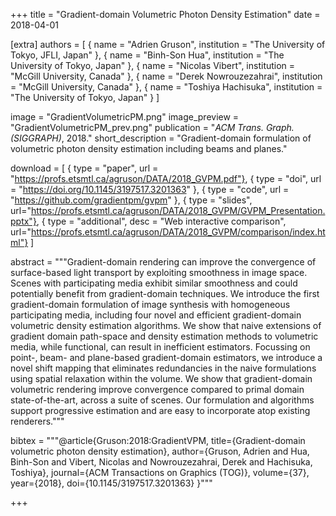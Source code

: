 +++
title = "Gradient-domain Volumetric Photon Density Estimation"
date = 2018-04-01

[extra]
authors = [
    { name = "Adrien Gruson", institution = "The University of Tokyo, JFLI, Japan" },
    { name = "Binh-Son Hua", institution = "The University of Tokyo, Japan" },
    { name = "Nicolas Vibert", institution = "McGill University, Canada" },
    { name = "Derek Nowrouzezahrai", institution = "McGill University, Canada" },
    { name = "Toshiya Hachisuka", institution = "The University of Tokyo, Japan" }
]

image = "GradientVolumetricPM.png"
image_preview = "GradientVolumetricPM_prev.png"
publication = "*ACM Trans. Graph. (SIGGRAPH)*, 2018."
short_description = "Gradient-domain formulation of volumetric photon density estimation including beams and planes."

download = [
    { type = "paper", url = "https://profs.etsmtl.ca/agruson/DATA/2018_GVPM.pdf"},
    { type = "doi", url = "https://doi.org/10.1145/3197517.3201363" },
    { type = "code", url = "https://github.com/gradientpm/gvpm" },
    { type = "slides", url="https://profs.etsmtl.ca/agruson/DATA/2018_GVPM/GVPM_Presentation.pptx"},
    { type = "additional", desc = "Web interactive comparison", url="https://profs.etsmtl.ca/agruson/DATA/2018_GVPM/comparison/index.html"}
]

abstract = """Gradient-domain rendering can improve the convergence of surface-based light transport by exploiting smoothness in image space. Scenes with participating media exhibit similar smoothness and could potentially benefit from gradient-domain techniques. We introduce the first gradient-domain formulation of image synthesis with homogeneous participating media, including four novel and efficient gradient-domain volumetric density estimation algorithms. We show that naive extensions of gradient domain path-space and density estimation methods to volumetric media, while functional, can result in inefficient estimators. Focussing on point-, beam- and plane-based gradient-domain estimators, we introduce a novel shift mapping that eliminates redundancies in the naive formulations using spatial relaxation within the volume. We show that gradient-domain volumetric rendering improve convergence compared to primal domain state-of-the-art, across a suite of scenes. Our formulation and algorithms support progressive estimation and are easy to incorporate atop existing renderers."""

bibtex = """@article{Gruson:2018:GradientVPM,
  title={Gradient-domain volumetric photon density estimation},
  author={Gruson, Adrien and Hua, Binh-Son and Vibert, Nicolas and Nowrouzezahrai, Derek and Hachisuka, Toshiya},
  journal={ACM Transactions on Graphics (TOG)},
  volume={37},
  year={2018},
  doi={10.1145/3197517.3201363}
}"""

+++

